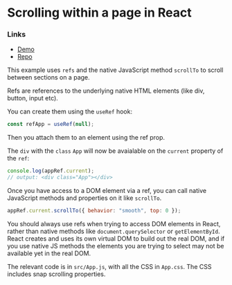 # Scrolling within a page in React

### Links

-   <a href="https://react-scroll-example.netlify.app/" target="_blank">Demo</a>
-   <a href="https://github.com/code-shmode/react-scroll-example" target="_blank">Repo</a>

This example uses `refs` and the native JavaScript method `scrollTo` to scroll between sections on a page.

Refs are references to the underlying native HTML elements (like div, button, input etc).

You can create them using the `useRef` hook:

```js
const refApp = useRef(null);
```

Then you attach them to an element using the ref prop.

<div className="App" ref={refApp}>

The `div` with the `class` `App` will now be avaialable on the `current` property of the `ref`:

```js
console.log(appRef.current);
// output: <div class="App"></div>
```

Once you have access to a DOM element via a ref, you can call native JavaScript methods and properties on it like `scrollTo`.

```js
appRef.current.scrollTo({ behavior: "smooth", top: 0 });
```

You should always use refs when trying to access DOM elements in React, rather than native methods like `document.querySelector` or `getElementById`. React creates and uses its own virtual DOM to build out the real DOM, and if you use native JS methods the elements you are trying to select may not be available yet in the real DOM.

The relevant code is in `src/App.js`, with all the CSS in `App.css`. The CSS includes snap scrolling properties.
